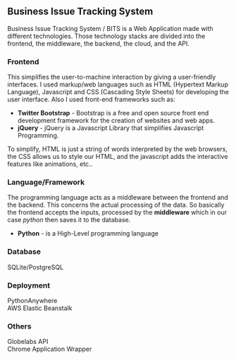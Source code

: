 ## Business Issue Tracking System

Business Issue Tracking System / BITS is a Web Application made with different technologies. Those technology stacks are divided into the frontend, the middleware, the backend, the cloud, and the API.

### Frontend
This simplifies the user-to-machine interaction by giving a user-friendly interfaces. I used markup/web languages such as HTML (Hypertext Markup Language), Javascript and CSS (Cascading Style Sheets) for developing the user interface. Also I used front-end frameworks such as:
- **Twitter Bootstrap** - Bootstrap is a free and open source front end development framework for the creation of websites and web apps.
- **jQuery** - jQuery is a Javascript Library that simplifies Javascript Programming.  

To simplify, HTML is just a string of words interpreted by the web browsers, the CSS allows us to style our HTML, and the javascript adds the interactive features like animations, etc..

### Language/Framework
The programming language acts as a middleware between the frontend and the backend. This concerns the actual processing of the data. So basically the frontend accepts the inputs, processed by the **middleware** which in our case *python* then saves it to the database.
- **Python** - is a High-Level programming language

### Database
  SQLite/PostgreSQL  
### Deployment
  PythonAnywhere  
  AWS Elastic Beanstalk  
### Others
  Globelabs API  
  Chrome Application Wrapper  
